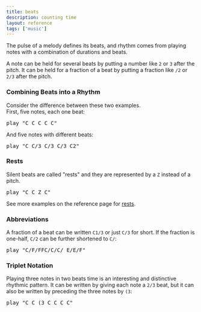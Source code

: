 ```yaml
---
title: beats
description: counting time
layout: reference
tags: ['music']
---
```


The pulse of a melody defines its beats, and rhythm comes from
playing notes with a combination of durations and beats.

A note can be held for several beats by putting a number like `2` or `3`
after the pitch. It can be held for a fraction of a beat by putting
a fraction like `/2` or `2/3` after the pitch.

<h3>Combining Beats into a Rhythm</h3>

Consider the difference between these two examples.  
First, five notes, each one beat:

<pre class="jumbo">
play "<span data-dfn="one beat each">C</span> C C C C"
</pre>

And five notes with different beats:

<pre class="jumbo" default>
play "C <span data-dfn="one third beat">C/3</span> C/3 C/3 <span data-dfnup="two beats">C2</span>"
</pre>

<h3>Rests</h3>

Silent beats are called "rests" and they are represented by a `Z`
instead of a pitch.

<pre class="jumbo">
play "C C <span data-dfn="rest">Z</span> C"
</pre>

See more examples on the reference page for
<a href="rests.html">rests</a>.

<h3>Abbreviations</h3>

A fraction of a beat can be written `C1/3` or just `C/3` for short.
If the fraction is one-half, `C/2` can be further shortened to `C/`:

<pre class="jumbo">
play "C/F/FFC/C/C/_E/E/F"
</pre>

<h3>Triplet Notation</h3>

Playing three notes in two beats time is an interesting and distinctive
rhythmic pattern.  It can be written by giving each note a `2/3` beat,
but it can also be written by preceding the three notes by `(3`:

<pre class="jumbo">
play "C C <span data-dfn="a triplet">(3 C C C</span> C"
</pre>

